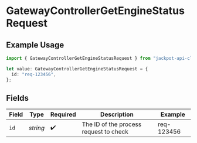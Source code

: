 # GatewayControllerGetEngineStatusRequest

## Example Usage

```typescript
import { GatewayControllerGetEngineStatusRequest } from "jackpot-api-client/models/operations";

let value: GatewayControllerGetEngineStatusRequest = {
  id: "req-123456",
};
```

## Fields

| Field                                  | Type                                   | Required                               | Description                            | Example                                |
| -------------------------------------- | -------------------------------------- | -------------------------------------- | -------------------------------------- | -------------------------------------- |
| `id`                                   | *string*                               | :heavy_check_mark:                     | The ID of the process request to check | req-123456                             |